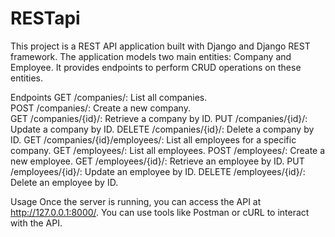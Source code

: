 # RESTapi

This project is a REST API application built with Django and Django REST framework. The application models two main entities: Company and Employee. It provides endpoints to perform CRUD operations on these entities.

Endpoints
GET /companies/: List all companies.<br />
POST /companies/: Create a new company.<br />
GET /companies/{id}/: Retrieve a company by ID.
PUT /companies/{id}/: Update a company by ID.
DELETE /companies/{id}/: Delete a company by ID.
GET /companies/{id}/employees/: List all employees for a specific company.
GET /employees/: List all employees.
POST /employees/: Create a new employee.
GET /employees/{id}/: Retrieve an employee by ID.
PUT /employees/{id}/: Update an employee by ID.
DELETE /employees/{id}/: Delete an employee by ID.

Usage
Once the server is running, you can access the API at http://127.0.0.1:8000/. You can use tools like Postman or cURL to interact with the API.
